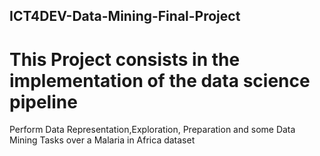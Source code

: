 ## ICT4DEV-Data-Mining-Final-Project
# This Project consists in the implementation of the data science pipeline
Perform Data Representation,Exploration, Preparation and some Data Mining Tasks over a Malaria in Africa dataset
